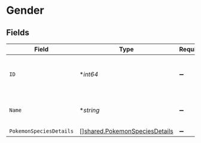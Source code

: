 # Gender


## Fields

| Field                                                                                 | Type                                                                                  | Required                                                                              | Description                                                                           |
| ------------------------------------------------------------------------------------- | ------------------------------------------------------------------------------------- | ------------------------------------------------------------------------------------- | ------------------------------------------------------------------------------------- |
| `ID`                                                                                  | **int64*                                                                              | :heavy_minus_sign:                                                                    | The identifier for this gender resource                                               |
| `Name`                                                                                | **string*                                                                             | :heavy_minus_sign:                                                                    | The name for this gender resource                                                     |
| `PokemonSpeciesDetails`                                                               | [][shared.PokemonSpeciesDetails](../../../pkg/models/shared/pokemonspeciesdetails.md) | :heavy_minus_sign:                                                                    | N/A                                                                                   |